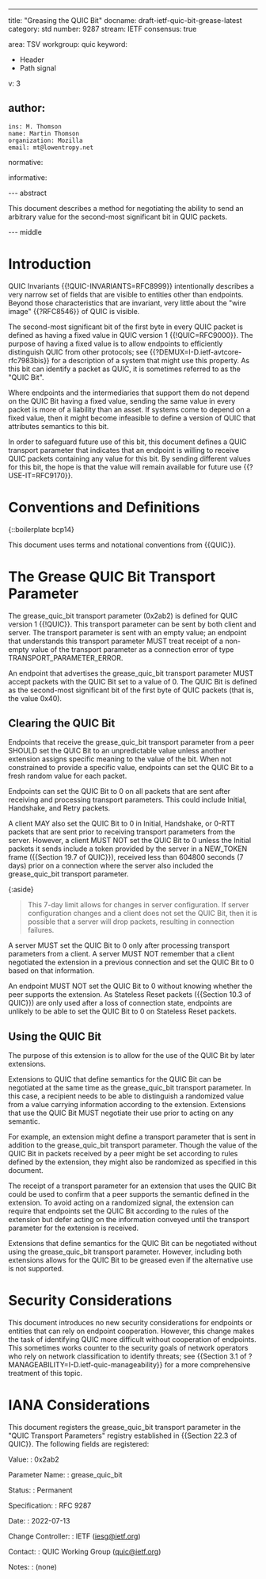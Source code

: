 ---
title: "Greasing the QUIC Bit"
docname: draft-ietf-quic-bit-grease-latest
category: std
number: 9287
stream: IETF
consensus: true

area: TSV
workgroup: quic
keyword:
 - Header
 - Path signal

v: 3

author:
 -
    ins: M. Thomson
    name: Martin Thomson
    organization: Mozilla
    email: mt@lowentropy.net

normative:

informative:


--- abstract

This document describes a method for negotiating the ability to send an
arbitrary value for the second-most significant bit in QUIC packets.


--- middle

# Introduction

QUIC Invariants {{!QUIC-INVARIANTS=RFC8999}} intentionally describes a very
narrow set of fields that are visible to entities other than endpoints.  Beyond
those characteristics that are invariant, very little about the "wire image"
{{?RFC8546}} of QUIC is visible.

The second-most significant bit of the first byte in every QUIC packet is
defined as having a fixed value in QUIC version 1 {{!QUIC=RFC9000}}.  The
purpose of having a fixed value is to allow endpoints to efficiently distinguish
QUIC from other protocols; see {{?DEMUX=I-D.ietf-avtcore-rfc7983bis}} for a
description of a system that might use this property.  As this bit can identify
a packet as QUIC, it is sometimes referred to as the "QUIC Bit".

Where endpoints and the intermediaries that support them do not depend on the
QUIC Bit having a fixed value, sending the same value in every packet is more of
a liability than an asset.  If systems come to depend on a fixed value, then it
might become infeasible to define a version of QUIC that attributes semantics to
this bit.

In order to safeguard future use of this bit, this document defines a QUIC
transport parameter that indicates that an endpoint is willing to receive QUIC
packets containing any value for this bit.  By sending different values for this
bit, the hope is that the value will remain available for future use
{{?USE-IT=RFC9170}}.


# Conventions and Definitions

{::boilerplate bcp14}

This document uses terms and notational conventions from {{QUIC}}.


# The Grease QUIC Bit Transport Parameter

The grease_quic_bit transport parameter (0x2ab2) is defined for QUIC version 1
{{!QUIC}}.  This transport parameter can be sent by both client and server.  The
transport parameter is sent with an empty value; an endpoint that understands
this transport parameter MUST treat receipt of a non-empty value of the
transport parameter as a connection error of type TRANSPORT_PARAMETER_ERROR.

An endpoint that advertises the grease_quic_bit transport parameter MUST accept
packets with the QUIC Bit set to a value of 0.  The QUIC Bit is defined as the
second-most significant bit of the first byte of QUIC packets (that is, the
value 0x40).


## Clearing the QUIC Bit

Endpoints that receive the grease_quic_bit transport parameter from a peer
SHOULD set the QUIC Bit to an unpredictable value unless another extension
assigns specific meaning to the value of the bit.  When not constrained to
provide a specific value, endpoints can set the QUIC Bit to a fresh random value
for each packet.

Endpoints can set the QUIC Bit to 0 on all packets that are sent after receiving
and processing transport parameters. This could include Initial, Handshake, and
Retry packets.

A client MAY also set the QUIC Bit to 0 in Initial, Handshake, or 0-RTT packets
that are sent prior to receiving transport parameters from the server.  However,
a client MUST NOT set the QUIC Bit to 0 unless the Initial packets it sends
include a token provided by the server in a NEW_TOKEN frame ({{Section 19.7 of
QUIC}}), received less than 604800 seconds (7 days) prior on a connection where
the server also included the grease_quic_bit transport parameter.

{:aside}
> This 7-day limit allows for changes in server configuration.  If server
> configuration changes and a client does not set the QUIC Bit, then it is
> possible that a server will drop packets, resulting in connection failures.

A server MUST set the QUIC Bit to 0 only after processing transport parameters
from a client.  A server MUST NOT remember that a client negotiated the
extension in a previous connection and set the QUIC Bit to 0 based on that
information.

An endpoint MUST NOT set the QUIC Bit to 0 without knowing whether the peer
supports the extension.  As Stateless Reset packets ({{Section 10.3 of QUIC}})
are only used after a loss of connection state, endpoints are unlikely to be
able to set the QUIC Bit to 0 on Stateless Reset packets.


## Using the QUIC Bit

The purpose of this extension is to allow for the use of the QUIC Bit by later
extensions.

Extensions to QUIC that define semantics for the QUIC Bit can be negotiated at
the same time as the grease_quic_bit transport parameter.  In this case, a
recipient needs to be able to distinguish a randomized value from a value
carrying information according to the extension.  Extensions that use the QUIC
Bit MUST negotiate their use prior to acting on any semantic.

For example, an extension might define a transport parameter that is sent in
addition to the grease_quic_bit transport parameter.  Though the value of the
QUIC Bit in packets received by a peer might be set according to rules defined
by the extension, they might also be randomized as specified in this document.

The receipt of a transport parameter for an extension that uses the QUIC Bit could be
used to confirm that a peer supports the semantic defined in the extension.  To
avoid acting on a randomized signal, the extension can require that endpoints
set the QUIC Bit according to the rules of the extension but defer acting on
the information conveyed until the transport parameter for the extension is
received.

Extensions that define semantics for the QUIC Bit can be negotiated without
using the grease_quic_bit transport parameter.  However, including both
extensions allows for the QUIC Bit to be greased even if the alternative use is
not supported.


# Security Considerations

This document introduces no new security considerations for endpoints or
entities that can rely on endpoint cooperation.  However, this change makes the
task of identifying QUIC more difficult without cooperation of endpoints.  This
sometimes works counter to the security goals of network operators who rely on
network classification to identify threats; see
{{Section 3.1 of ?MANAGEABILITY=I-D.ietf-quic-manageability}} for a more
comprehensive treatment of this topic.


# IANA Considerations

This document registers the grease_quic_bit transport parameter in the "QUIC
Transport Parameters" registry established in {{Section 22.3 of QUIC}}.  The
following fields are registered:

Value:
: 0x2ab2

Parameter Name:
: grease_quic_bit

Status:
: Permanent

Specification:
: RFC 9287

Date:
: 2022-07-13

Change Controller:
: IETF (iesg@ietf.org)

Contact:
: QUIC Working Group (quic@ietf.org)

Notes:
: (none)

